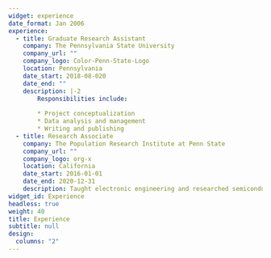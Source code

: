 ```yaml
---
widget: experience
date_format: Jan 2006
experience:
  - title: Graduate Research Assistant
    company: The Pennsylvania State University
    company_url: ""
    company_logo: Color-Penn-State-Logo
    location: Pennsylvania
    date_start: 2018-08-020
    date_end: ""
    description: |-2
        Responsibilities include:
        
        * Project conceptualization
        * Data analysis and management
        * Writing and publishing
  - title: Research Associate
    company: The Population Research Institute at Penn State
    company_url: ""
    company_logo: org-x
    location: California
    date_start: 2016-01-01
    date_end: 2020-12-31
    description: Taught electronic engineering and researched semiconductor physics.
widget_id: Experience
headless: true
weight: 40
title: Experience
subtitle: null
design:
  columns: "2"
---
```

